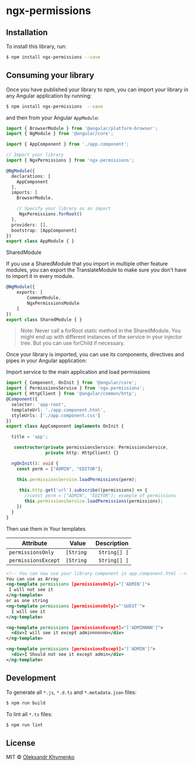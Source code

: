# ngx-permissions

## Installation

To install this library, run:

```bash
$ npm install ngx-permissions --save
```

## Consuming your library

Once you have published your library to npm, you can import your library in any Angular application by running:

```bash
$ npm install ngx-permissions  --save
```

and then from your Angular `AppModule`:

```typescript
import { BrowserModule } from '@angular/platform-browser';
import { NgModule } from '@angular/core';

import { AppComponent } from './app.component';

// Import your library
import { NgxPermissions } from 'ngx-permissions';

@NgModule({
  declarations: [
    AppComponent
  ],
  imports: [
    BrowserModule,

    // Specify your library as an import
     NgxPermissions.forRoot()
  ],
  providers: [],
  bootstrap: [AppComponent]
})
export class AppModule { }
```

SharedModule

If you use a SharedModule that you import in multiple other feature modules, you can export the TranslateModule to make sure you don't have to import it in every module.
```typescript
@NgModule({
    exports: [
        CommonModule,
        NgxPermissionsModule
    ]
})
export class SharedModule { }
```
> Note: Never call a forRoot static method in the SharedModule. You might end up with different instances of the service in your injector tree. But you can use forChild if necessary.

Once your library is imported, you can use its components, directives and pipes in your Angular application:

Import service to the main application and load permissions

```typescript
import { Component, OnInit } from '@angular/core';
import { PermissionsService } from 'ngx-permissions';
import { HttpClient } from '@angular/common/http';
@Component({
  selector: 'app-root',
  templateUrl: './app.component.html',
  styleUrls: ['./app.component.css']
})
export class AppComponent implements OnInit {

  title = 'app';

   constructor(private permissionsService: PermissionsService,
               private http: HttpClient) {}

  ngOnInit(): void {
    const perm = ["ADMIN", "EDITOR"];

    this.permissionsService.loadPermissions(perm);
    
     this.http.get('url').subscribe((permissions) => {
       //const perm = ["ADMIN", "EDITOR"]; example of permissions
       this.permissionsService.loadPermissions(permissions);
    })
  }
}
```



Then use them in Your templates

| Attribute             | Value                    | Description      |
| ----------------------|:------------------------:| ----------------:|
| `permissionsOnly`     | `[String `|` String[] ]`   | Single or multiple permissions allowed to access content | 
| `permissionsExcept`   | `[String `|` String[] ]`   | Single or multiple roles/permissions denied to access content|

```xml
<!-- You can now use your library component in app.component.html -->
You can use as Array
<ng-template permissions [permissionsOnly]="['ADMIN']">
 I will not see it
</ng-template>
or as one string
<ng-template permissions [permissionsOnly]="'GUEST'">
  I will see it
</ng-template>

<ng-template permissions [permissionsExcept]="['ADMINNNN']">
  <div>I will see it except adminnnnnnn</div>
</ng-template>

<ng-template permissions [permissionsExcept]="['ADMIN']">
  <div>I Should not see it except admin</div>
</ng-template>
```

## Development

To generate all `*.js`, `*.d.ts` and `*.metadata.json` files:

```bash
$ npm run build
```

To lint all `*.ts` files:

```bash
$ npm run lint
```

## License

MIT © [Oleksandr Khymenko](mailto:alexanderKhymenko@gmail.com)
